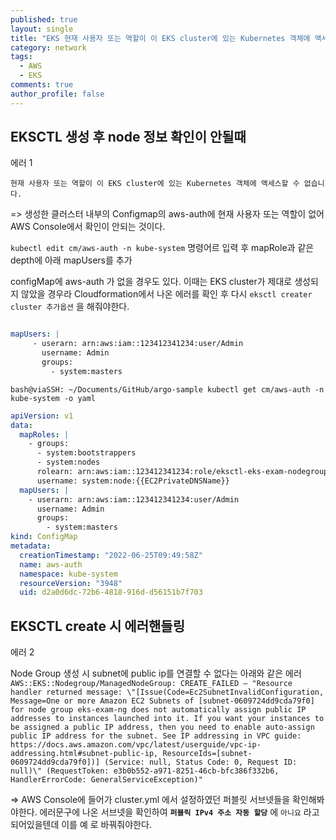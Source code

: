 ```yaml
---
published: true
layout: single
title: "EKS 현재 사용자 또는 역할이 이 EKS cluster에 있는 Kubernetes 객체에 액세스할 수 없습니다"
category: network
tags:
  - AWS
  - EKS
comments: true
author_profile: false
---
```



## EKSCTL 생성 후 node 정보 확인이 안될때

에러 1

`현재 사용자 또는 역할이 이 EKS cluster에 있는 Kubernetes 객체에 액세스할 수 없습니다.`

=> 생성한 클러스터 내부의 Configmap의 aws-auth에 현재 사용자 또는 역할이 없어 AWS Console에서 확인이 안되는 것이다. 

`kubectl edit cm/aws-auth -n kube-system` 명령어르 입력 후 mapRole과 같은 depth에 아래 mapUsers를 추가

configMap에 aws-auth 가 없을 경우도 있다. 이때는 EKS cluster가 제대로 생성되지 않았을 경우라 Cloudformation에서 나온 에러를 확인 후 다시 `eksctl creater cluster 추가옵션` 을 해줘야한다. 

```yaml

mapUsers: |
     - userarn: arn:aws:iam::123412341234:user/Admin
       username: Admin
       groups:
         - system:masters

```

`bash@viaSSH: ~/Documents/GitHub/argo-sample kubectl get cm/aws-auth -n kube-system -o yaml`
```yaml
apiVersion: v1
data:
  mapRoles: |
    - groups:
      - system:bootstrappers
      - system:nodes
      rolearn: arn:aws:iam::123412341234:role/eksctl-eks-exam-nodegroup-eks-exa-NodeInstanceRole-UCELJUF74CUJ
      username: system:node:{{EC2PrivateDNSName}}
  mapUsers: |
    - userarn: arn:aws:iam::123412341234:user/Admin
      username: Admin
      groups:
        - system:masters
kind: ConfigMap
metadata:
  creationTimestamp: "2022-06-25T09:49:58Z"
  name: aws-auth
  namespace: kube-system
  resourceVersion: "3948"
  uid: d2a0d6dc-72b6-4818-916d-d56151b7f703
```


## EKSCTL create 시 에러핸들링

에러 2

Node Group 생성 시 subnet에 public ip를 연결할 수 없다는 아래와 같은 에러
`AWS::EKS::Nodegroup/ManagedNodeGroup: CREATE_FAILED – "Resource handler returned message: \"[Issue(Code=Ec2SubnetInvalidConfiguration, Message=One or more Amazon EC2 Subnets of [subnet-0609724dd9cda79f0] for node group eks-exam-ng does not automatically assign public IP addresses to instances launched into it. If you want your instances to be assigned a public IP address, then you need to enable auto-assign public IP address for the subnet. See IP addressing in VPC guide: https://docs.aws.amazon.com/vpc/latest/userguide/vpc-ip-addressing.html#subnet-public-ip, ResourceIds=[subnet-0609724dd9cda79f0])] (Service: null, Status Code: 0, Request ID: null)\" (RequestToken: e3b0b552-a971-8251-46cb-bfc386f332b6, HandlerErrorCode: GeneralServiceException)"
`

=> AWS Console에 들어가 cluster.yml 에서 설정하였던 퍼블릿 서브넷들을 확인해봐야한다. 
에러문구에 나온 서브넷을 확인하여 **`퍼블릭 IPv4 주소 자동 할당`** 에 `아니요` 라고 되어있을텐데 이를 예 로 바꿔줘야한다.


